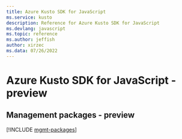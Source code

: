 ```yaml
---
title: Azure Kusto SDK for JavaScript
ms.service: kusto
description: Reference for Azure Kusto SDK for JavaScript
ms.devlang: javascript
ms.topic: reference
ms.author: jeffish
author: xirzec
ms.data: 07/26/2022
---
```

# Azure Kusto SDK for JavaScript - preview

## Management packages - preview
[!INCLUDE [mgmt-packages](kusto-mgmt-index.md)]
